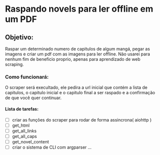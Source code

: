 # Raspando novels para ler offline em um PDF

## Objetivo:
Raspar um determinado numero de capitulos de algum mangá, pegar as imagens e criar um pdf com as imagens para ler offline. Não usarei para nenhum fim de beneficio proprio, apenas para aprendizado de web scraping.

### Como funcionará:
O scraper será execultado, ele pedira a url inicial que contém a lista de capitulos, o capitulo inicial e o capitulo final a ser raspado e a confirmação de que você quer continuar.
  
#### Lista de tarefas:
- [ ] criar as funções do scraper para rodar de forma assincrona( aiohttp )
- [ ] get_html
- [ ] get_all_links
- [ ] get_all_caps
- [ ] get_novel_content  
- [ ] criar o sistema de CLI com argparser
... 
